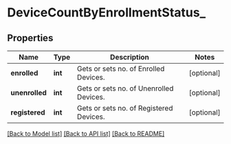 # DeviceCountByEnrollmentStatus_

## Properties
Name | Type | Description | Notes
------------ | ------------- | ------------- | -------------
**enrolled** | **int** | Gets or sets no. of Enrolled Devices. | [optional] 
**unenrolled** | **int** | Gets or sets no. of Unenrolled Devices. | [optional] 
**registered** | **int** | Gets or sets no. of Registered Devices. | [optional] 

[[Back to Model list]](../README.md#documentation-for-models) [[Back to API list]](../README.md#documentation-for-api-endpoints) [[Back to README]](../README.md)



